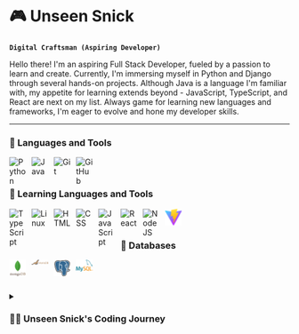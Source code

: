 # 🎮 Unseen Snick

**`Digital Craftsman (Aspiring Developer)`**

Hello there! I'm an aspiring Full Stack Developer, fueled by a passion to learn and create. Currently, I'm immersing myself in Python and Django through several hands-on projects. Although Java is a language I'm familiar with, my appetite for learning extends beyond - JavaScript, TypeScript, and React are next on my list. Always game for learning new languages and frameworks, I'm eager to evolve and hone my developer skills.

---

### 🧰 Languages and Tools

<img align="left" alt="Python" width="30px" style="padding-right:10px;" src="https://cdn.jsdelivr.net/gh/devicons/devicon/icons/python/python-plain.svg" />
<img align="left" alt="Java" width="30px" style="padding-right:10px;" src="https://cdn.jsdelivr.net/gh/devicons/devicon/icons/java/java-original.svg"/>
<img align="left" alt="Git" width="30px" style="padding-right:10px;" src="https://cdn.jsdelivr.net/gh/devicons/devicon/icons/git/git-original.svg" />
<img align="left" alt="GitHub" width="30px" style="padding-right:10px;" src="https://cdn.jsdelivr.net/gh/devicons/devicon/icons/github/github-original.svg" />
<br />

#

### 🌱 Learning Languages and Tools

<img align="left" alt="TypeScript" width="30px" style="padding-right:10px;" src="https://cdn.jsdelivr.net/gh/devicons/devicon/icons/typescript/typescript-plain.svg" />
<img align="left" alt="Linux" width="30px" style="padding-right:10px;" src="https://cdn.jsdelivr.net/gh/devicons/devicon/icons/linux/linux-original.svg" />
<img align="left" alt="HTML" width="30px" style="padding-right:10px;" src="https://cdn.jsdelivr.net/gh/devicons/devicon/icons/html5/html5-plain.svg" />
<img align="left" alt="CSS" width="30px" style="padding-right:10px;" src="https://cdn.jsdelivr.net/gh/devicons/devicon/icons/css3/css3-plain.svg" />
<img align="left" alt="JavaScript" width="30px" style="padding-right:10px;" src="https://cdn.jsdelivr.net/gh/devicons/devicon/icons/javascript/javascript-plain.svg" />
<img align="left" alt="React" width="30px" style="padding-right:10px;" src="https://cdn.jsdelivr.net/gh/devicons/devicon/icons/react/react-original.svg" />
<img align="left" alt="NodeJS" width="30px" style="padding-right:10px;" src="https://cdn.jsdelivr.net/gh/devicons/devicon/icons/nodejs/nodejs-original.svg" />
<img align="left" alt="vite" width="30px" style="padding-right:10px;" src="./Assets/vitejs.svg" />
<br />

#

### 💾 Databases

<img align="left" alt="MongoDB" width="30px" style="padding-right:10px;" src="./Assets/mongodb-wordmark.svg" />
<img align="left" alt="MariaDB" width="30px" style="padding-right:10px;" src="./Assets/mariadb.svg" />
<img align="left" alt="Postgres" width="30px" style="padding-right:10px;" src="./Assets/postgresql.svg" />
<img align="left" alt="MySQL" width="30px" style="padding-right:10px;" src="./Assets/mysql.svg" />
<br />

#

<details>
 <summary><h3>👨‍💻 Unseen Snick's Coding Journey</h3></summary>
My coding journey began in January 2022 with a game design course, SPD and MAPP a mobile app design course. This experience taught me the basics of coding in C# and Unity. During this course, I made several games, including a platformer, a tic-tac-toe game, and a top-down shooter mobile game. While the process was both challenging and enjoyable, I found myself drawn more to the coding and testing aspects rather than the planning phases like drafting game design documents and level map designs.
<br /><br />
In an effort to delve further into the world of coding, I signed up for courses in both Java and Python provided by KIT (Kunnskapstrening IT). Originally, the Java course was a program from Stockholm University, while the Python course was a new addition to KIT's offerings. The Python course had limited material, and although we did use resources like the 'Scientific Computing with Python' course from freeCodeCamp, material found on youtube and other free courses online, I found translating the Java course into Python was what truly bolstered my understanding. This experience took place around August/September 2022, giving me a robust foundation in both languages.
<br /><br />
Being an independent learner, I utilized my spare time to dive into GUI programming. This led me to create several Java and Python programs, utilizing tools such as PyQt5/6 and SceneBuilder.
'<br /><br />
After finishing the Java and Python courses, my natural curiosity nudged me towards exploring other languages and frameworks. I've been engaged in various projects, both during and after these courses. While I'm still in the initial phases of getting the hang of these new technologies, I'm eagerly looking forward to the journey and growth that await me.

<!--
**unseensnick/unseensnick** is a ✨ _special_ ✨ repository because its `README.md` (this file) appears on your GitHub profile.

Here are some ideas to get you started:

- 🔭 I’m currently working on ...
- 🌱 I’m currently learning ...
- 👯 I’m looking to collaborate on ...
- 🤔 I’m looking for help with ...
- 💬 Ask me about ...
- 📫 How to reach me: ...
- 😄 Pronouns: ...
- ⚡ Fun fact: ...
-->
